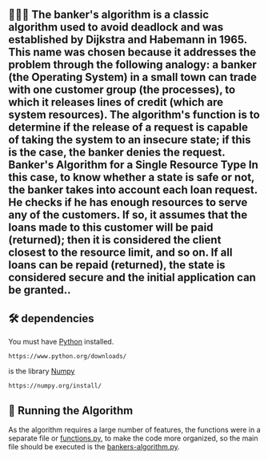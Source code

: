 <h2> 👨🏻‍💻 The banker's algorithm is a classic algorithm used to avoid deadlock and was established by Dijkstra and Habemann in 1965. This name was chosen because it addresses the problem through the following analogy: a banker (the Operating System) in a small town can trade with one customer group (the processes), to which it releases lines of credit (which are system resources). The algorithm's function is to determine if the release of a request is capable of taking the system to an insecure state; if this is the case, the banker denies the request. Banker's Algorithm for a Single Resource Type In this case, to know whether a state is safe or not, the banker takes into account each loan request. He checks if he has enough resources to serve any of the customers. If so, it assumes that the loans made to this customer will be paid (returned); then it is considered the client closest to the resource limit, and so on. If all loans can be repaid (returned), the state is considered secure and the initial application can be granted..</h2>


<h2>🛠 dependencies</h2>

You must have [Python](https://en.wikipedia.org/wiki/Python_(programming_language)) installed.
```
https://www.python.org/downloads/
```
is the library [Numpy](https://numpy.org/)
```
https://numpy.org/install/
```

<h2>🚀 Running the Algorithm</h2>

As the algorithm requires a large number of features, the functions were in a separate file or [functions.py](https://github.com/jose-rgb/bankers-algorithm/blob/main/functions.py), to make the code more organized, so the main file should be executed is the [bankers-algorithm.py](https://github.com/jose-rgb/bankers-algorithm/blob/main/bankers-algorithm.py).
